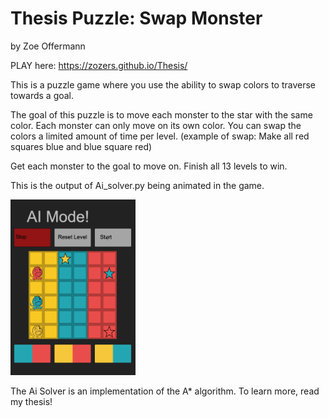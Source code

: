 # Thesis Puzzle: Swap Monster
by Zoe Offermann

PLAY here: https://zozers.github.io/Thesis/

This is a puzzle game where you use the ability to swap colors to traverse towards a goal.

The goal of this puzzle is to move each monster to the star with the same color. Each monster can only move on its own color. You can swap the colors a limited amount of time per level. (example of swap: Make all red squares blue and blue square red)

Get each monster to the goal to move on. Finish all 13 levels to win.

This is the output of Ai_solver.py being animated in the game.

<img src="assets/AI_working.gif" width=200><br>

The Ai Solver is an implementation of the A* algorithm. To learn more, read my thesis!

